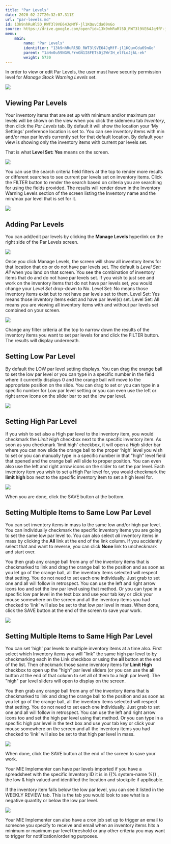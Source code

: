 ```yaml
---
title: "Par Levels"
date: 2020-02-27T20:32:07.311Z
url: "par-levels.md"
id: 13k9nhRuRl5D_RWT3l9VE64JqMfF-jl1KQuvCda69nGo
source: https://drive.google.com/open?id=13k9nhRuRl5D_RWT3l9VE64JqMfF-jl1KQuvCda69nGo
menu:
    main:
        name: "Par Levels"
        identifier: "13k9nhRuRl5D_RWT3l9VE64JqMfF-jl1KQuvCda69nGo"
        parent: "1aHv0u59NGVLFrvGN1I8FETs0j2WrIH_elfLoJjkL-ek"
        weight: 5720
---
```

In order to view or edit Par Levels, the user must have security permission level for *Manage Stock Warning Levels* set.

![](external_files/186c9b8300b1b35f614d1b9f3f43c354.png)

## Viewing Par Levels

Your inventory items that are set up with minimum and/or maximum par levels will be shown on the view when you click the sidemenu tab *Inventory*, then click the *Par Levels* tab. By default it will show the location your ‘My Settings' preference location is set to. You can see inventory items with min and/or max par levels currently set for that default location. By default your view is showing only the inventory items with current par levels set.

That is what **Level Set: Yes** means on the screen.

![](external_files/d98611b46d31860709b0c91c91aaa594.png)

You can use the search criteria field filters at the top to render more results or different searches to see current par levels set on inventory items. Click the FILTER button to render the search based on criteria you are searching for using the fields provided. The results will render down in the Inventory Warning Levels section of the screen listing the Inventory name and the min/max par level that is set for it.

![](external_files/7c3ccdb0f3f3fbf8f550225f74ca8724.png)

## Adding Par Levels

You can add/edit par levels by clicking the **Manage Levels** hyperlink on the right side of the Par Levels screen.

![](external_files/a0be6aef49a76c6a933d23da92ef1388.png)

Once you click Manage Levels, the screen will show all inventory items for that location that do or do not have par levels set. The default is *Level Set: All* when you land on that screen. You see the combination of inventory items that do and do not have par levels set. If you wish to just see and work on the inventory items that do not have par levels set, you would change your *Level Set* drop-down to No. Level Set: No means those inventory items exist but to not have par levels set to them. Level Set: Yes means those inventory items exist and have par level(s) set. Level Set: All means you are viewing all inventory items with and without par levels set combined on your screen.

![](external_files/419d082861719617b7e9c1c05dc063b0.png)

Change any filter criteria at the top to narrow down the results of the inventory items you want to set par levels for and click the FILTER button. The results will display underneath.

## Setting Low Par Level

By default the LOW par level setting displays. You can drag the orange ball to set the low par level or you can type in a specific number in the field where it currently displays 0 and the orange ball will move to the appropriate position on the slide. You can drag to set or you can type in a specific number for Low par level setting or you can even use the left or right arrow icons on the slider bar to set the low par level.

![](external_files/8b666325f314fedd27454e73937031ef.png)

## Setting High Par Level

If you wish to set also a High par level to the inventory item, you would checkmark the *Limit High* checkbox next to the specific inventory item. As soon as you checkmark ‘limit high' checkbox, it will open a *High* slider bar where you can now slide the orange ball to the proper ‘high' level you wish to set or you can manually type in a specific number in that "high" level field that opened and the orange ball will slide to proper position. You can even also use the left and right arrow icons on the slider to set the par level. Each inventory item you wish to set a High Par level for, you would checkmark the **limit high** box next to the specific inventory item to set a high level for.

![](external_files/11ed05dca234ea8b863b658d8066a704.png)

When you are done, click the SAVE button at the bottom.

## Setting Multiple Items to Same Low Par Level

You can set inventory items in mass to the same low and/or high par level. You can individually checkmark the specific inventory items you are going to set the same low par level to. You can also select *all* inventory items in mass by clicking the **All** link at the end of the link column. If you accidently select that and want to reverse, you can click **None** link to uncheckmark and start over.

You then grab any orange ball from any of the inventory items that is checkmarked to link and drag the orange ball to the position and as soon as you let go of the orange ball, all the inventory items selected will respect that setting. You do not need to set each one individually. Just grab to set one and all will follow in retrospect. You can use the left and right arrow icons too and set the low par level using that method. Or you can type in a specific low par level in the text box and use your tab key or click your mouse somewhere on the screen and all the inventory items you had checked to ‘link' will also be set to that low par level in mass. When done, click the SAVE button at the end of the screen to save your work.

![](external_files/c5e821465a63216a11c0effc80e13643.png)

## Setting Multiple Items to Same High Par Level

You can set ‘high' par levels to multiple inventory items at a time also. First select which Inventory items you will "link" the same high par level to by checkmarking each in the Link checkbox or using the **all** button at the end of the list. Then checkmark those same inventory items for **Limit High** checkbox to open up the "high" par level sliders (or you can use the **all** button at the end of that column to set all of them to a high par level). The "high" par level sliders will open to display on the screen.

You then grab any orange ball from any of the inventory items that is checkmarked to link and drag the orange ball to the position and as soon as you let go of the orange ball, all the inventory items selected will respect that setting. You do not need to set each one individually. Just grab to set one and all will follow in retrospect. You can use the left and right arrow icons too and set the high par level using that method. Or you can type in a specific high par level in the text box and use your tab key or click your mouse somewhere on the screen and all the inventory items you had checked to ‘link' will also be set to that high par level in mass.

![](external_files/e8a47d89eba1fb76281fba213293091e.png)

When done, click the SAVE button at the end of the screen to save your work.

Your MIE Implementer can have par levels imported if you have a spreadsheet with the specific Inventory ID it is in {{% system-name %}} , the low & high valued and identified the location and stockpile if applicable.

If the inventory item falls below the low par level, you can see it listed in the WEEKLY REVIEW tab. This is the tab you would look to see what is a negative quantity or below the low par level.

![](external_files/a3ce3b67f11fca48055ce816f2cb8c4c.png)

Your MIE Implementer can also have a cron job set up to trigger an email to someone you specify to receive and email when an inventory items hits a minimum or maximum par level threshold or any other criteria you may want to trigger for notification/ordering purposes.

